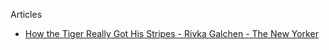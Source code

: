 Articles
* [How the Tiger Really Got His Stripes - Rivka Galchen - The New Yorker](https://www.newyorker.com/science/elements/how-the-tiger-really-got-his-stripes)
